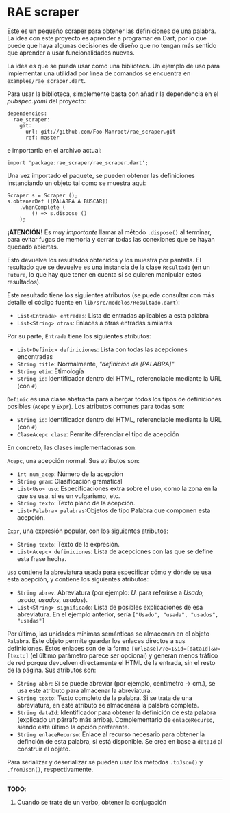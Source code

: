 # RAE scraper

Este es un pequeño scraper para obtener las definiciones de una palabra.
La idea con este proyecto es aprender a programar en Dart, por lo que puede que haya algunas decisiones de diseño que no tengan más sentido que aprender a usar funcionalidades nuevas.


La idea es que se pueda usar como una biblioteca.
Un ejemplo de uso para implementar una utilidad por línea de comandos se encuentra en `examples/rae_scraper.dart`.



Para usar la biblioteca, simplemente basta con añadir la dependencia en el _pubspec.yaml_ del proyecto:

```
dependencies:
  rae_scraper:
    git:
      url: git://github.com/Foo-Manroot/rae_scraper.git
      ref: master
```

e importartla en el archivo actual:

```
import 'package:rae_scraper/rae_scraper.dart';
```


Una vez importado el paquete, se pueden obtener las definiciones instanciando un objeto tal como se muestra aquí:
```
Scraper s = Scraper ();
s.obtenerDef ([PALABRA A BUSCAR])
    .whenComplete (
        () => s.dispose ()
    );
```

**¡ATENCIÓN!** Es _muy importante_ llamar al método `.dispose()` al terminar, para evitar fugas de memoria y cerrar todas las conexiones que se hayan quedado abiertas.


Esto devuelve los resultados obtenidos y los muestra por pantalla.
El resultado que se devuelve es una instancia de la clase `Resultado` (en un `Future`, lo que hay que tener en cuenta si se quieren manipular estos resultados).


Este resultado tiene los siguientes atributos (se puede consultar con más detalle el código fuente en `lib/src/modelos/Resultado.dart`):
  - `List<Entrada> entradas`: Lista de entradas aplicables a esta palabra
  - `List<String> otras`: Enlaces a otras entradas similares


Por su parte, `Entrada` tiene los siguientes atributos:
  - `List<Definic> definiciones`: Lista con todas las acepciones encontradas
  - `String title`: Normalmente, _"definición de [PALABRA]"_
  - `String etim`: Etimología
  - `String id`: Identificador dentro del HTML, referenciable mediante la URL (con `#`)


`Definic` es una clase abstracta para albergar todos los tipos de definiciones posibles (`Acepc` y `Expr`). Los atributos comunes para todas son:
  - `String id`: Identificador dentro del HTML, referenciable mediante la URL (con `#`)
  - `ClaseAcepc clase`: Permite diferenciar el tipo de acepción


En concreto, las clases implementadoras son:

`Acepc`, una acepción normal. Sus atributos son:
  - `int num_acep`: Número de la acepción
  - `String gram`: Clasificación gramatical
  - `List<Uso> uso`: Especificaciones extra sobre el uso, como la zona en la que se usa, si es un vulgarismo, etc.
  - `String texto`: Texto plano de la acepción.
  - `List<Palabra> palabras`:Objetos de tipo Palabra que componen esta acepción.


`Expr`, una expresión popular, con los siguientes atributos:
  - `String texto`: Texto de la expresión.
  - `List<Acepc> definiciones`: Lista de acepciones con las que se define esta frase hecha.



`Uso` contiene la abreviatura usada para especificar cómo y dónde se usa esta acepción, y contiene los siguientes atributos:
  - `String abrev`: Abreviatura (por ejemplo: _U._ para referirse a _Usado, usada, usados, usadas_).
  - `List<String> significado`: Lista de posibles explicaciones de esa abreviatura. En el ejemplo anterior, sería `["Usado", "usada", "usados", "usadas"]`


Por último, las unidades mínimas semánticas se almacenan en el objeto `Palabra`.
Este objeto permite guardar los enlaces directos a sus definiciones.
Estos enlaces son de la forma `[urlBase]/?e=1&id=[dataId]&w=[texto]` (el último parámetro parece ser opcional) y generan menos tráfico de red porque devuelven directamente el HTML de la entrada, sin el resto de la página.
Sus atributos son:

  - `String abbr`: Si se puede abreviar (por ejemplo, centímetro -> cm.), se usa este atributo para almacenar la abreviatura.
  - `String texto`: Texto completo de la palabra. Si se trata de una abreviatura, en este atributo se almacenará la palabra completa.
  - `String dataId`: Identificador para obtener la definición de esta palabra (explicado un párrafo más arriba). Complementario de `enlaceRecurso`, siendo este último la opción preferente.
  - `String enlaceRecurso`: Enlace al recurso necesario para obtener la definción de esta palabra, si está disponible. Se crea en base a `dataId` al construir el objeto.



Para serializar y deserializar se pueden usar los métodos `.toJson()` y `.fromJson()`, respectivamente.

----


**TODO**:

  1. Cuando se trate de un verbo, obtener la conjugación
